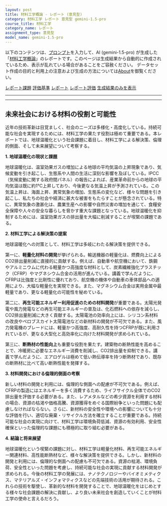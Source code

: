 ```yaml
---
layout: post
title: 材料工学概論 - レポート (意見型)
category: 材料工学 レポート 意見型 gemini-1.5-pro
course_title: 材料工学
category_name: レポート
assignment_type: 意見型
model_name: gemini-1.5-pro
---
```


以下のコンテンツは、[プロンプト](http://127.0.0.1:8000/generated/材料工学/gemini-1.5-pro/prompt_レポート-意見型.md)を入力して、AI (gemini-1.5-pro) が生成した「[材料工学概論](/contents/材料工学/)」のレポートです。このページは生成結果から自動的に作成されているため、表示が乱れている場合があることをご容赦ください。
データセット作成の目的と利用上の注意および生成の方法については[About](/About)を御覧ください。

[レポート課題](../レポート課題-意見型)
[評価基準](../評価基準-意見型)
[レポート](../レポート-意見型)
[レポート評価](../レポート評価-意見型)
[生成結果のみを表示](http://127.0.0.1:8000/generated/材料工学/gemini-1.5-pro/レポート-意見型.md)
  

***
***
  
## 未来社会における材料の役割と可能性

近年の技術革新は目覚ましく、社会のニーズは多様化・高度化している。持続可能な社会を実現するためには、材料工学の果たす役割は極めて重要である。本レポートでは、地球温暖化という社会課題に着目し、材料工学による解決策、倫理的側面、そして未来展望について考察する。

**1. 地球温暖化の現状と課題**

地球温暖化は、温室効果ガスの増加による地球の平均気温の上昇現象であり、気候変動を引き起こし、生態系や人間の生活に深刻な影響を及ぼしている。IPCC（気候変動に関する政府間パネル）の報告によれば、産業革命前からの地球の平均気温は既に約1℃上昇しており、今後更なる気温上昇が予測されている。この気温上昇は、海面上昇、異常気象の増加、生態系の変化など、様々な問題を引き起こし、私たちの社会や経済に甚大な被害をもたらすことが懸念されている。特に、異常気象の激甚化は、農業生産への影響や自然災害の増加を通じて、食糧安全保障や人々の安全な暮らしを脅かす重大な課題となっている。地球温暖化を抑制するためには、温室効果ガスの排出量を大幅に削減することが喫緊の課題である。

**2. 材料工学による解決策の提案**

地球温暖化への対策として、材料工学は多岐にわたる解決策を提供できる。

第一に、**軽量化材料の開発**が挙げられる。輸送機器の軽量化は、燃費向上によるCO2排出量削減に直接的に貢献する。例えば、自動車や航空機において、鉄鋼やアルミニウムに代わる軽量かつ高強度な材料として、炭素繊維強化プラスチック（CFRP）やマグネシウム合金の活用が進んでいる。講義で学んだように、CFRPは比強度と比剛性に優れており、航空機の機体や自動車の車体部品への適用により、大幅な軽量化を実現できる。また、マグネシウム合金は実用金属中最軽量であり、更なる軽量化の可能性を秘めている。

第二に、**再生可能エネルギー利用促進のための材料開発**が重要である。太陽光発電や風力発電などの再生可能エネルギーの普及は、化石燃料への依存を減らし、CO2排出量削減に大きく貢献する。太陽電池の効率向上には、シリコン系材料の改良やペロブスカイト太陽電池などの新材料の開発が不可欠である。また、風力発電機のブレードには、軽量かつ高強度、高耐久性を持つCFRPが既に利用されているが、更なる大型化と高効率化に向けた材料開発が求められている。

第三に、**断熱材の性能向上**も重要な役割を果たす。建築物の断熱性能を高めることで、冷暖房に必要なエネルギー消費を削減し、CO2排出量を抑制できる。講義で学んだように、エアロゲルは極めて低い熱伝導率を持つ断熱材であり、既存の断熱材に比べて高い断熱性能を発揮する。

**3. 材料開発における倫理的側面の考察**

新しい材料の開発と利用には、倫理的な側面への配慮が不可欠である。例えば、CFRPの製造にはエネルギーを多く消費するため、ライフサイクル全体でのCO2排出量を評価する必要がある。また、レアメタルなどの希少資源を利用する材料の場合、資源の枯渇や価格高騰、資源獲得をめぐる国際紛争といった問題にも配慮しなければならない。さらに、新材料の安全性や環境への影響についても十分な評価を行い、適切な廃棄・リサイクル方法を確立することが重要である。持続可能な社会の実現に向けて、材料工学は環境負荷低減、資源の有効利用、安全性確保といった倫理的な課題にも積極的に取り組む必要がある。

**4. 結論と将来展望**

地球温暖化という喫緊の課題に対し、材料工学は軽量化材料、再生可能エネルギー関連材料、高性能断熱材など、様々な解決策を提供できる。しかし、新材料の開発と利用には、倫理的な側面への配慮も不可欠である。資源の枯渇、環境負荷、安全性といった問題を考慮し、持続可能な社会の実現に貢献する材料開発が求められる。今後の材料工学の発展には、ナノテクノロジーやバイオミメティクス、マテリアルズ・インフォマティクスなどの先端技術の活用が期待される。これらの技術を駆使し、革新的な材料を開発することで、地球温暖化をはじめとする様々な社会課題の解決に貢献し、より良い未来社会を創造していくことが材料工学の使命と言えるだろう。
